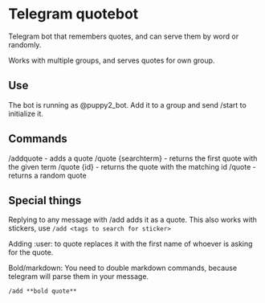 # Telegram quotebot

Telegram bot that remembers quotes, and can serve them by word or randomly.

Works with multiple groups, and serves quotes for own group.

## Use

The bot is running as @puppy2_bot. Add it to a group and send /start to initialize it.

## Commands

/addquote - adds a quote
/quote {searchterm} - returns the first quote with the given term
/quote {id} - returns the quote with the matching id
/quote - returns a random quote

## Special things

Replying to any message with /add adds it as a quote. 
This also works with stickers, use ```/add <tags to search for sticker>```

Adding :user: to quote replaces it with the first name of whoever is asking for the quote. 

Bold/markdown:
You need to double markdown commands, because telegram will parse them in your message.

``` /add **bold quote** ```